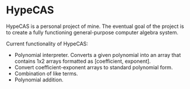 # HypeCAS

  HypeCAS is a personal project of mine. The eventual goal of the project is to create a fully functioning general-purpose computer algebra system.

Current functionality of HypeCAS:
  - Polynomial interpreter. Converts a given polynomial into an array that contains 1x2 arrays formatted as [coefficient, exponent].
  - Convert coefficient-exponent arrays to standard polynomial form.
  - Combination of like terms.
  - Polynomial addition.
